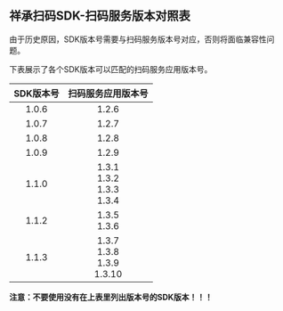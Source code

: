 祥承扫码SDK-扫码服务版本对照表
---

由于历史原因，SDK版本号需要与扫码服务版本号对应，否则将面临兼容性问题。

下表展示了各个SDK版本可以匹配的扫码服务应用版本号。

| SDK版本号 |              扫码服务应用版本号               |
|:------:|:------------------------------------:|
| 1.0.6  |                1.2.6                 |
| 1.0.7  |                1.2.7                 |
| 1.0.8  |                1.2.8                 |
| 1.0.9  |                1.2.9                 |
| 1.1.0  | 1.3.1<br/>1.3.2<br/>1.3.3<br/>1.3.4  |
| 1.1.2  |           1.3.5<br/>1.3.6            |
| 1.1.3  | 1.3.7<br/>1.3.8<br/>1.3.9<br/>1.3.10 |

**注意：不要使用没有在上表里列出版本号的SDK版本！！！**
